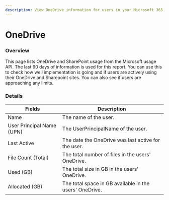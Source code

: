 ```yaml
---
description: View OneDrive information for users in your Microsoft 365 tenants.
---
```


# OneDrive

### Overview

This page lists OneDrive and SharePoint usage from the Microsoft usage API. The last 90 days of information is used for this report. You can use this to check how well implementation is going and if users are actively using their OneDrive and Sharepoint sites. You can also see if users are approaching any limits.

### Details

| Fields                    | Description                                             |
| ------------------------- | ------------------------------------------------------- |
| Name                      | The name of the user.                                   |
| User Principal Name (UPN) | The UserPrincipalName of the user.                      |
| Last Active               | The date the OneDrive was last active for the user.     |
| File Count (Total)        | The total number of files in the users' OneDrive.       |
| Used (GB)                 | The total size in GB in the users' OneDrive.            |
| Allocated (GB)            | The total space in GB available in the users' OneDrive. |

###
